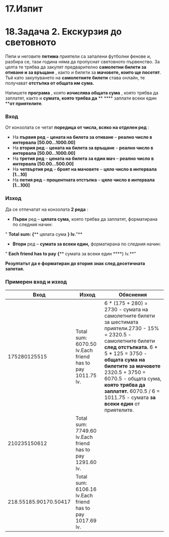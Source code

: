 ﻿# 17.Изпит 

# 18.Задача 2. Екскурзия до световното

Пепи и неговите **петима** приятели са запалени футболни фенове и, разбира се, тази година няма да пропуснат световното първенство. За целта те трябва да закупят предварително **самолетни билети за отиване и за връщане** , както и билети за **мачовете, които ще посетят**. Тъй като закупуването на **самолетните билети** става онлайн, те получават **отстъпка от общата им сума.**

Напишете **програма** , която **изчислява общата сума** , която трябва да заплатят, както и **сумата, която трябва да**  **   **** заплати всеки един ****от приятелите**.

### Вход

От конзолата се четат **поредица от числа, всяко на отделен ред** :

- На **първия ред** – **цената на билета за отиване** – **реално число в интервала** **[****50.00...1000.00****]**
- На **втория ред** – **цената на билета за връщане** – **реално число в интервала** **[****50.00...1000.00****]**
- На **третия ред** – **цената на билета за един мач** – **реално число в интервала** **[****50.00...500.00****]**
- На **четвъртия ред** – **броят на мачовете** – **цяло число в интервала** **[****1...10****]**
- На **петия ред** – **процентната отстъпка** – **цяло число в интервала** **[****1…100****]**

### Изход

Да се отпечатат на конзолата **2 реда** :

- **Първи** ред – **цялата сума,** която трябва да заплатят, форматирана по следния начин:

&quot; **Total sum: {**** цялата сума ****} lv.****&quot;**

- **Втори** ред – **сумата за всеки един,** форматирана по следния начин:

&quot; **Each friend has to pay**  **{**** сумата за всеки един ****} lv.**&quot;

**Резултатът да е форматиран до втория знак след десетичната запетая.**

### Примерен вход и изход

| **Вход** | **Изход** | **Обяснения** |
| --- | --- | --- |
| 175280125515 | Total sum: 6070.50 lv.Each friend has to pay 1011.75 lv. | 6 \* (175 + 280) = 2730 - сумата на самолетните билети за шестимата приятели.2730 - 15% = 2320.5 - самолетните билети **след отстъпката.** 6 \* 5 \* 125 = 3750 - **общата сума на билетите за мачовете** 2320.5 + 3750 = 6070.5 - общата сума, **която трябва да заплатят.** 6070.5 / 6 = 1011.75 - сумата **за всеки един** от приятелите. |
| 210235150612 | Total sum: 7749.60 lv.Each friend has to pay 1291.60 lv. |   |
| 218.55185.90170.50417 | Total sum: 6106.16 lv.Each friend has to pay 1017.69 lv. |   |